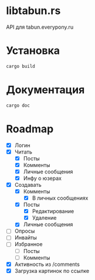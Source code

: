 # libtabun.rs
API для tabun.everypony.ru

# Установка
```bash
cargo build
```
# Документация

```bash
cargo doc
```

# Roadmap
- [x] Логин
- [x] Читать
  - [x] Посты
  - [x] Комменты
  - [x] Личные сообщения
  - [x] Инфу о юзерах
- [x] Создавать
  - [x] Комменты
	- [x] В личных сообщениях
  - [x] Посты
    - [x] Редактирование
    - [x] Удаление
  - [x] Личные сообщения
- [ ] Опросы
- [ ] Инвайты
- [ ] Избранное
  - [ ] Посты
  - [ ] Комменты
- [x] Активность из /comments
- [x] Загрузка картинок по ссылке
